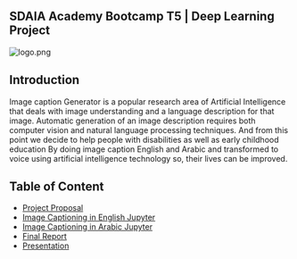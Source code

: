 ## SDAIA Academy Bootcamp T5 | Deep Learning Project


![logo.png](https://user-images.githubusercontent.com/90132938/144891254-daec245d-84fc-4467-aa14-0aec490b1079.jpeg)


## Introduction

Image caption Generator is a popular research area of Artificial Intelligence that deals with image understanding and a language description for that image. Automatic generation of an image description requires both computer vision and natural language processing techniques.
And from this point we decide to help people with disabilities as well as early childhood education By doing image caption English and Arabic and transformed to voice using artificial intelligence technology so, their lives can be improved.

## Table of Content
- [Project Proposal](https://github.com/amal2121/-Deep-Learning-Project/blob/main/DeepLearning-Proposel.pdf)
- [Image Captioning in English Jupyter ](https://github.com/amal2121/-Deep-Learning-Project/blob/main/Image-Captioning-English%20.ipynb)
- [Image Captioning in Arabic Jupyter](https://github.com/amal2121/-Deep-Learning-Project/blob/main/image-captioning-Arabic.ipynb)
- [Final Report](https://github.com/amal2121/-Deep-Learning-Project/blob/main/deeplearning-Report.pdf)
- [Presentation](https://github.com/amal2121/-Deep-Learning-Project/blob/main/Image%20Caption1.pdf)

